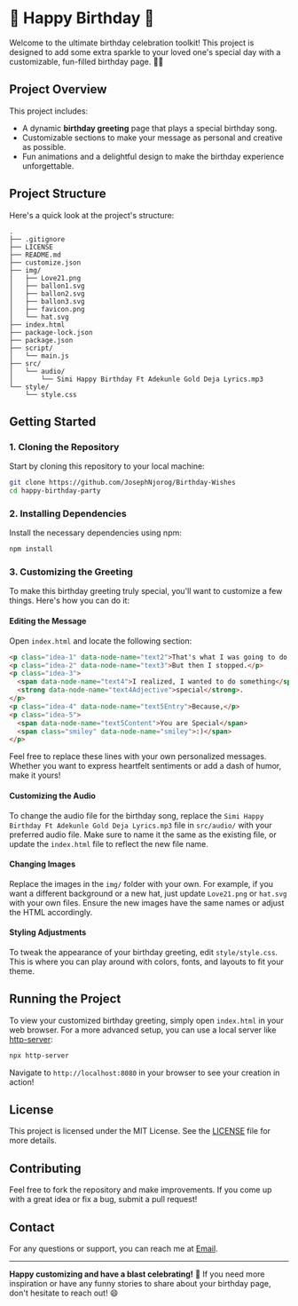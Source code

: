 # 🎉 Happy Birthday 🎉

Welcome to the ultimate birthday celebration toolkit! This project is designed to add some extra sparkle to your loved one's special day with a customizable, fun-filled birthday page. 🎂🎈

## Project Overview

This project includes:

- A dynamic **birthday greeting** page that plays a special birthday song.
- Customizable sections to make your message as personal and creative as possible.
- Fun animations and a delightful design to make the birthday experience unforgettable.

## Project Structure

Here's a quick look at the project's structure:

```
.
├── .gitignore
├── LICENSE
├── README.md
├── customize.json
├── img/
│   ├── Love21.png
│   ├── ballon1.svg
│   ├── ballon2.svg
│   ├── ballon3.svg
│   ├── favicon.png
│   └── hat.svg
├── index.html
├── package-lock.json
├── package.json
├── script/
│   └── main.js
├── src/
│   └── audio/
│       └── Simi Happy Birthday Ft Adekunle Gold Deja Lyrics.mp3
└── style/
    └── style.css
```

## Getting Started

### 1. Cloning the Repository

Start by cloning this repository to your local machine:

```bash
git clone https://github.com/JosephNjorog/Birthday-Wishes
cd happy-birthday-party
```

### 2. Installing Dependencies

Install the necessary dependencies using npm:

```bash
npm install
```

### 3. Customizing the Greeting

To make this birthday greeting truly special, you'll want to customize a few things. Here's how you can do it:

#### **Editing the Message**

Open `index.html` and locate the following section:

```html
<p class="idea-1" data-node-name="text2">That's what I was going to do.</p>
<p class="idea-2" data-node-name="text3">But then I stopped.</p>
<p class="idea-3">
  <span data-node-name="text4">I realized, I wanted to do something</span>
  <strong data-node-name="text4Adjective">special</strong>.
</p>
<p class="idea-4" data-node-name="text5Entry">Because,</p>
<p class="idea-5">
  <span data-node-name="text5Content">You are Special</span>
  <span class="smiley" data-node-name="smiley">:)</span>
</p>
```

Feel free to replace these lines with your own personalized messages. Whether you want to express heartfelt sentiments or add a dash of humor, make it yours!

#### **Customizing the Audio**

To change the audio file for the birthday song, replace the `Simi Happy Birthday Ft Adekunle Gold Deja Lyrics.mp3` file in `src/audio/` with your preferred audio file. Make sure to name it the same as the existing file, or update the `index.html` file to reflect the new file name.

#### **Changing Images**

Replace the images in the `img/` folder with your own. For example, if you want a different background or a new hat, just update `Love21.png` or `hat.svg` with your own files. Ensure the new images have the same names or adjust the HTML accordingly.

#### **Styling Adjustments**

To tweak the appearance of your birthday greeting, edit `style/style.css`. This is where you can play around with colors, fonts, and layouts to fit your theme.

## Running the Project

To view your customized birthday greeting, simply open `index.html` in your web browser. For a more advanced setup, you can use a local server like [http-server](https://www.npmjs.com/package/http-server):

```bash
npx http-server
```

Navigate to `http://localhost:8080` in your browser to see your creation in action!

## License

This project is licensed under the MIT License. See the [LICENSE](LICENSE) file for more details.

## Contributing

Feel free to fork the repository and make improvements. If you come up with a great idea or fix a bug, submit a pull request!

## Contact

For any questions or support, you can reach me at [Email](mailto:njorojoe11173@gmail.com).

---

**Happy customizing and have a blast celebrating!** 🎉 If you need more inspiration or have any funny stories to share about your birthday page, don't hesitate to reach out! 😄

